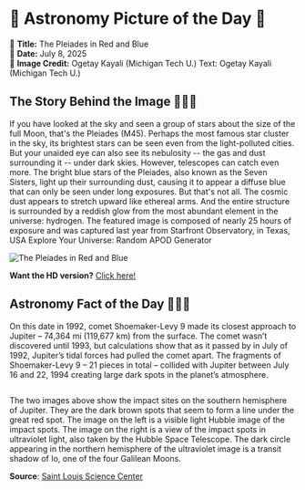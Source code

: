 # 🌌 Astronomy Picture of the Day 🌌
🔭 **Title:** The Pleiades in Red and Blue  
📅 **Date:** July 8, 2025  
📸 **Image Credit:** 
Ogetay Kayali
(Michigan Tech U.)
Text: 
Ogetay Kayali
(Michigan Tech U.)
  

## The Story Behind the Image 🧑‍🚀🔭
If you have looked at the sky and seen a group of stars about the size of the full Moon, that's the Pleiades (M45). Perhaps the most famous star cluster in the sky, its brightest stars can be seen even from the light-polluted cities. But your unaided eye can also see its nebulosity -- the gas and dust surrounding it -- under dark skies. However, telescopes can catch even more. The bright blue stars of the Pleiades, also known as the Seven Sisters, light up their surrounding dust, causing it to appear a diffuse blue that can only be seen under long exposures. But that's not all. The cosmic dust appears to stretch upward like ethereal arms. And the entire structure is surrounded by a reddish glow from the most abundant element in the universe: hydrogen. The featured image is composed of nearly 25 hours of exposure and was captured last year from Starfront Observatory, in Texas, USA  Explore Your Universe: Random APOD Generator

![The Pleiades in Red and Blue](https://apod.nasa.gov/apod/image/2507/Pleiades_Kayali_1080.jpg)

**Want the HD version?** [Click here!](https://apod.nasa.gov/apod/image/2507/Pleiades_Kayali_2560.jpg)

## Astronomy Fact of the Day 👩‍🚀🚀 
<p>On this date in 1992, comet Shoemaker-Levy 9 made its closest approach to Jupiter – 74,364 mi (119,677 km) from the surface. The comet wasn’t discovered until 1993, but calculations show that as it passed by in July of 1992, Jupiter’s tidal forces had pulled the comet apart. The fragments of Shoemaker-Levy 9 – 21 pieces in total – collided with Jupiter between July 16 and 22, 1994 creating large dark spots in the planet’s atmosphere.</p>
<p><img src="https://www.slsc.org/wp-content/uploads/2025/07/jul-8.jpg" alt=""/></p>
<p>The two images above show the impact sites on the southern hemisphere of Jupiter. They are the dark brown spots that seem to form a line under the great red spot. The image on the left is a visible light Hubble image of the impact spots. The image on the right is a view of the impact spots in ultraviolet light, also taken by the Hubble Space Telescope. The dark circle appearing in the northern hemisphere of the ultraviolet image is a transit shadow of Io, one of the four Galilean Moons.</p>

**Source**: [Saint Louis Science Center](https://www.slsc.org/astronomy-fact-of-the-day-july-8-2025/)
